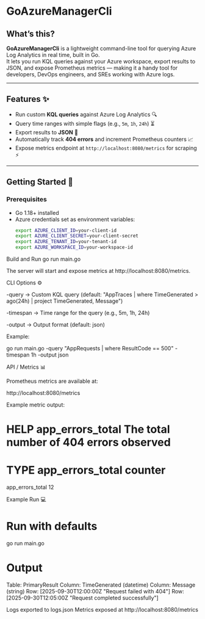 # GoAzureManagerCli

## What’s this?  
**GoAzureManagerCli** is a lightweight command-line tool for querying Azure Log Analytics in real time, built in Go.  
It lets you run KQL queries against your Azure workspace, export results to JSON, and expose Prometheus metrics — making it a handy tool for developers, DevOps engineers, and SREs working with Azure logs.  

---

## Features ✨  
- Run custom **KQL queries** against Azure Log Analytics 🔍  
- Query time ranges with simple flags (e.g., `5m`, `1h`, `24h`) ⏳  
- Export results to **JSON** 📄  
- Automatically track **404 errors** and increment Prometheus counters 📈  
- Expose metrics endpoint at `http://localhost:8080/metrics` for scraping ⚡  

---

## Getting Started 🚀  

### Prerequisites  
- Go 1.18+ installed  
- Azure credentials set as environment variables:  
  ```bash
  export AZURE_CLIENT_ID=your-client-id
  export AZURE_CLIENT_SECRET=your-client-secret
  export AZURE_TENANT_ID=your-tenant-id
  export AZURE_WORKSPACE_ID=your-workspace-id

Build and Run
go run main.go


The server will start and expose metrics at http://localhost:8080/metrics.

CLI Options ⚙️

-query → Custom KQL query (default:
"AppTraces | where TimeGenerated > ago(24h) | project TimeGenerated, Message")

-timespan → Time range for the query (e.g., 5m, 1h, 24h)

-output → Output format (default: json)

Example:

go run main.go -query "AppRequests | where ResultCode == 500" -timespan 1h -output json

API / Metrics 📊

Prometheus metrics are available at:

http://localhost:8080/metrics


Example metric output:

# HELP app_errors_total The total number of 404 errors observed
# TYPE app_errors_total counter
app_errors_total 12

Example Run 💻
# Run with defaults
go run main.go

# Output
Table: PrimaryResult
Column: TimeGenerated (datetime)
Column: Message (string)
Row: [2025-09-30T12:00:00Z "Request failed with 404"]
Row: [2025-09-30T12:05:00Z "Request completed successfully"]

Logs exported to logs.json
Metrics exposed at http://localhost:8080/metrics
